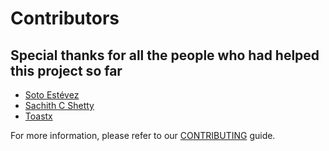 # Contributors

## Special thanks for all the people who had helped this project so far

* [Soto Estévez](https://github.com/kriogenia)
* [Sachith C Shetty](https://github.com/shettysach)
* [Toastx](https://github.com/toastx)

For more information, please refer to our
[CONTRIBUTING](https://github.com/kriogenia/rede/CONTRIBUTING.md) guide.
